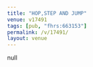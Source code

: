 ```yaml
---
title: "HOP,STEP AND JUMP"
venue: v17491
tags: [pub, "fhrs:663153"]
permalink: /v/17491/
layout: venue
---
```

null
